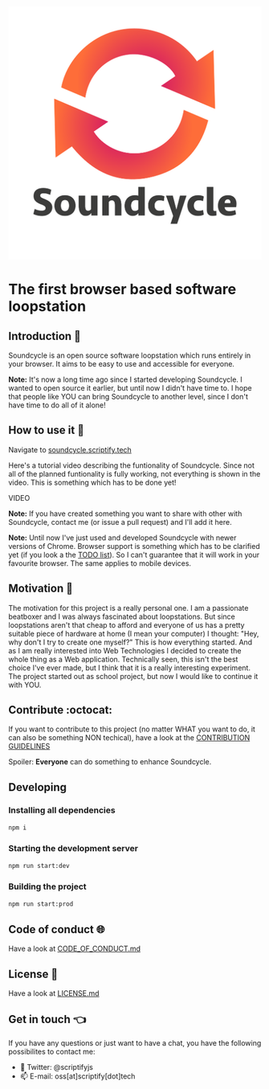 
![Soundcycle logo](app/icons/logo.png "Soundcycle")

# The first browser based software loopstation

## Introduction :wave:
Soundcycle is an open source software loopstation which runs entirely in your browser. It aims to be easy to use and accessible for everyone.

__Note:__ It's now a long time ago since I started developing Soundcycle. I wanted to open source it earlier, but until now I didn't have time to. I hope that people like YOU can bring Soundcycle to another level, since I don't have time to do all of it alone!

## How to use it :musical_note:
Navigate to [soundcycle.scriptify.tech](https://soundcycle.scriptify.tech)

Here's a tutorial video describing the funtionality of Soundcycle. Since not all of the planned funtionality is fully working, not everything is shown in the video. This is something which has to be done yet!

VIDEO

__Note:__ If you have created something you want to share with other with Soundcycle, contact me (or issue a pull request) and I'll add it here.

__Note:__ Until now I've just used and developed Soundcycle with newer versions of Chrome. Browser support is something which has to be clarified yet (if you look a the [TODO list](/TODOs.md)). So I can't guarantee that it will work in your favourite browser. The same applies to mobile devices.

## Motivation :runner:
The motivation for this project is a really personal one. I am a passionate beatboxer and I was always fascinated about loopstations. But since loopstations aren't that cheap to afford and everyone of us has a pretty suitable piece of hardware at home (I mean your computer) I thought: "Hey, why don't I try to create one myself?"
This is how everything started. And as I am really interested into Web Technologies I decided to create the whole thing as a Web application. Technically seen, this isn't the best choice I've ever made, but I think that it is a really interesting experiment.
The project started out as school project, but now I would like to continue it with YOU.

## Contribute :octocat:
If you want to contribute to this project (no matter WHAT you want to do, it can also be something NON techical), have a look at the [CONTRIBUTION GUIDELINES](/CONTRIBUTING.md)

Spoiler: __Everyone__ can do something to enhance Soundcycle.

## Developing
### Installing all dependencies
```bash
npm i
```

### Starting the development server
```bash
npm run start:dev
```

### Building the project
```bash
npm run start:prod
```

## Code of conduct :globe_with_meridians:
Have a look at [CODE_OF_CONDUCT.md](/CODE_OF_CONDUCT.md)

## License :goat:
Have a look at [LICENSE.md](/LICENSE.md)

## Get in touch :point_left:
If you have any questions or just want to have a chat, you have the following possibilites to contact me:
- :loudspeaker: Twitter: @scriptifyjs
- :mailbox: E-mail: oss[at]scriptify[dot]tech
